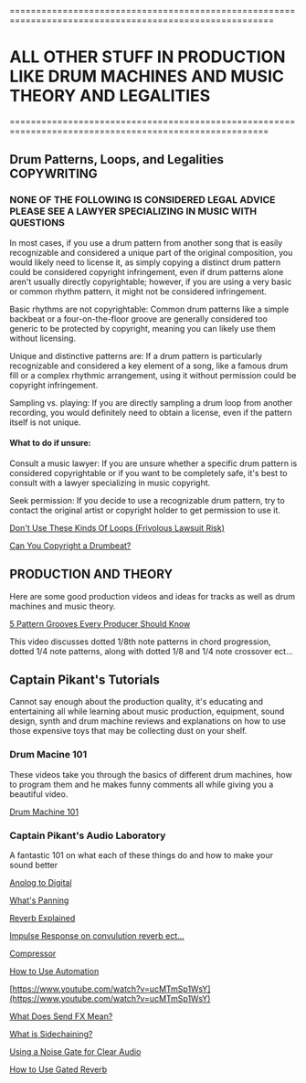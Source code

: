 ========================================================================================================

# ALL OTHER STUFF IN PRODUCTION LIKE DRUM MACHINES AND MUSIC THEORY AND LEGALITIES 
=======================================================================================================

## Drum Patterns, Loops, and Legalities COPYWRITING

### NONE OF THE FOLLOWING IS CONSIDERED LEGAL ADVICE PLEASE SEE A LAWYER SPECIALIZING IN MUSIC WITH QUESTIONS

In most cases, if you use a drum pattern from another song that is easily recognizable and considered a unique part of the original composition, you would likely need to license it, as simply copying a distinct drum pattern could be considered copyright infringement, even if drum patterns alone aren't usually directly copyrightable; however, if you are using a very basic or common rhythm pattern, it might not be considered infringement. 

Basic rhythms are not copyrightable:
Common drum patterns like a simple backbeat or a four-on-the-floor groove are generally considered too generic to be protected by copyright, meaning you can likely use them without licensing. 

Unique and distinctive patterns are:
If a drum pattern is particularly recognizable and considered a key element of a song, like a famous drum fill or a complex rhythmic arrangement, using it without permission could be copyright infringement. 

Sampling vs. playing:
If you are directly sampling a drum loop from another recording, you would definitely need to obtain a license, even if the pattern itself is not unique. 

#### What to do if unsure:

Consult a music lawyer:
If you are unsure whether a specific drum pattern is considered copyrightable or if you want to be completely safe, it's best to consult with a lawyer specializing in music copyright. 

Seek permission:
If you decide to use a recognizable drum pattern, try to contact the original artist or copyright holder to get permission to use it. 


[Don't Use These Kinds Of Loops (Frivolous Lawsuit Risk)](https://www.youtube.com/watch?v=t9rRuk4oQ9A)

[Can You Copyright a Drumbeat?](https://lawyerdrummer.com/2018/04/can-copyright-drumbeat/#:~:text=unfortunately%2C%20no.,law%20before%20the%20other%20two.)

[]()

[]()

[]()

[]()

[]()

[]()

[]()

[]()

[]()

[]()

[]()

[]()

[]()

[]()

[]()

[]()

[]()

[]()

## PRODUCTION AND THEORY

Here are some good production videos and ideas for tracks as well as drum machines and music theory.

[5 Pattern Grooves Every Producer Should Know](https://www.youtube.com/watch?v=jvrgRvmnTC0)

This video discusses dotted 1/8th note patterns in chord progression, dotted 1/4 note patterns, along with dotted 1/8 and 1/4 note crossover ect...

## Captain Pikant's Tutorials

Cannot say enough about the production quality, it's educating and entertaining all while learning about music production, equipment, sound design, synth and drum machine reviews and explanations on how to use those expensive toys that may be collecting dust on your shelf.  

### Drum Macine 101 

These videos take you through the basics of different drum machines, how to program them and he makes funny comments all while giving you a beautiful video.

[Drum Machine 101](https://youtube.com/playlist?list=PLN6bfDhoqzHV8QERJuNuQqyfOdhsL8oEU&si=RFKGVf1LOOKWo1zm)

### Captain Pikant's Audio Laboratory

A fantastic 101 on what each of these things do and how to make your sound better

[Anolog to Digital](https://www.youtube.com/watch?v=B3vihWLH9Sk)

[What's Panning](https://www.youtube.com/watch?v=dLIu4Ue82Lo)

[Reverb Explained](https://www.youtube.com/watch?v=0BzkgbNgkuU)

[Impulse Response on convulution reverb ect...](https://www.youtube.com/watch?v=d-1Zn1LvhB4)

[Compressor](https://www.youtube.com/watch?v=zc-of_7v2Ik)

[How to Use Automation](https://www.youtube.com/watch?v=dkmaQXGc3jQ)

[https://www.youtube.com/watch?v=ucMTmSp1WsY](https://www.youtube.com/watch?v=ucMTmSp1WsY)

[What Does Send FX Mean?](https://www.youtube.com/watch?v=9tucwBloiIU)

[What is Sidechaining?](https://www.youtube.com/watch?v=VliFpaOGY2A)

[Using a Noise Gate for Clear Audio](https://www.youtube.com/watch?v=n44ucyiTQNU)

[How to Use Gated Reverb](https://www.youtube.com/watch?v=FhkbI2dAphU)

